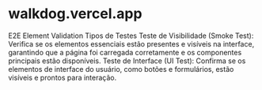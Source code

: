 # walkdog.vercel.app
E2E
Element Validation
Tipos de Testes
Teste de Visibilidade (Smoke Test):
Verifica se os elementos essenciais estão presentes e visíveis na interface, garantindo que a página foi carregada corretamente e os componentes principais estão disponíveis.
Teste de Interface (UI Test):
Confirma se os elementos de interface do usuário, como botões e formulários, estão visíveis e prontos para interação.


